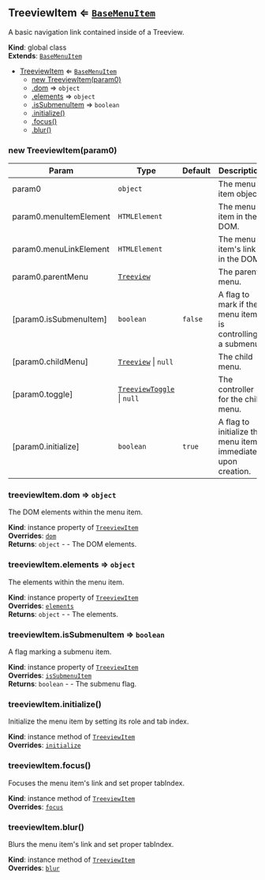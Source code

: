 <a name="TreeviewItem"></a>

## TreeviewItem ⇐ [<code>BaseMenuItem</code>](#BaseMenuItem)
A basic navigation link contained inside of a Treeview.

**Kind**: global class  
**Extends**: [<code>BaseMenuItem</code>](#BaseMenuItem)  

* [TreeviewItem](#TreeviewItem) ⇐ [<code>BaseMenuItem</code>](#BaseMenuItem)
    * [new TreeviewItem(param0)](#new_TreeviewItem_new)
    * [.dom](#BaseMenuItem+dom) ⇒ <code>object</code>
    * [.elements](#BaseMenuItem+elements) ⇒ <code>object</code>
    * [.isSubmenuItem](#BaseMenuItem+isSubmenuItem) ⇒ <code>boolean</code>
    * [.initialize()](#TreeviewItem+initialize)
    * [.focus()](#TreeviewItem+focus)
    * [.blur()](#TreeviewItem+blur)

<a name="new_TreeviewItem_new"></a>

### new TreeviewItem(param0)

| Param | Type | Default | Description |
| --- | --- | --- | --- |
| param0 | <code>object</code> |  | The menu item object. |
| param0.menuItemElement | <code>HTMLElement</code> |  | The menu item in the DOM. |
| param0.menuLinkElement | <code>HTMLElement</code> |  | The menu item's link in the DOM. |
| param0.parentMenu | [<code>Treeview</code>](#Treeview) |  | The parent menu. |
| [param0.isSubmenuItem] | <code>boolean</code> | <code>false</code> | A flag to mark if the menu item is controlling a submenu. |
| [param0.childMenu] | [<code>Treeview</code>](#Treeview) \| <code>null</code> | <code></code> | The child menu. |
| [param0.toggle] | [<code>TreeviewToggle</code>](#TreeviewToggle) \| <code>null</code> | <code></code> | The controller for the child menu. |
| [param0.initialize] | <code>boolean</code> | <code>true</code> | A flag to initialize the menu item immediately upon creation. |

<a name="BaseMenuItem+dom"></a>

### treeviewItem.dom ⇒ <code>object</code>
The DOM elements within the menu item.

**Kind**: instance property of [<code>TreeviewItem</code>](#TreeviewItem)  
**Overrides**: [<code>dom</code>](#BaseMenuItem+dom)  
**Returns**: <code>object</code> - - The DOM elements.  
<a name="BaseMenuItem+elements"></a>

### treeviewItem.elements ⇒ <code>object</code>
The elements within the menu item.

**Kind**: instance property of [<code>TreeviewItem</code>](#TreeviewItem)  
**Overrides**: [<code>elements</code>](#BaseMenuItem+elements)  
**Returns**: <code>object</code> - - The elements.  
<a name="BaseMenuItem+isSubmenuItem"></a>

### treeviewItem.isSubmenuItem ⇒ <code>boolean</code>
A flag marking a submenu item.

**Kind**: instance property of [<code>TreeviewItem</code>](#TreeviewItem)  
**Overrides**: [<code>isSubmenuItem</code>](#BaseMenuItem+isSubmenuItem)  
**Returns**: <code>boolean</code> - - The submenu flag.  
<a name="TreeviewItem+initialize"></a>

### treeviewItem.initialize()
Initialize the menu item by setting its role and tab index.

**Kind**: instance method of [<code>TreeviewItem</code>](#TreeviewItem)  
**Overrides**: [<code>initialize</code>](#BaseMenuItem+initialize)  
<a name="TreeviewItem+focus"></a>

### treeviewItem.focus()
Focuses the menu item's link and set proper tabIndex.

**Kind**: instance method of [<code>TreeviewItem</code>](#TreeviewItem)  
**Overrides**: [<code>focus</code>](#BaseMenuItem+focus)  
<a name="TreeviewItem+blur"></a>

### treeviewItem.blur()
Blurs the menu item's link and set proper tabIndex.

**Kind**: instance method of [<code>TreeviewItem</code>](#TreeviewItem)  
**Overrides**: [<code>blur</code>](#BaseMenuItem+blur)  
